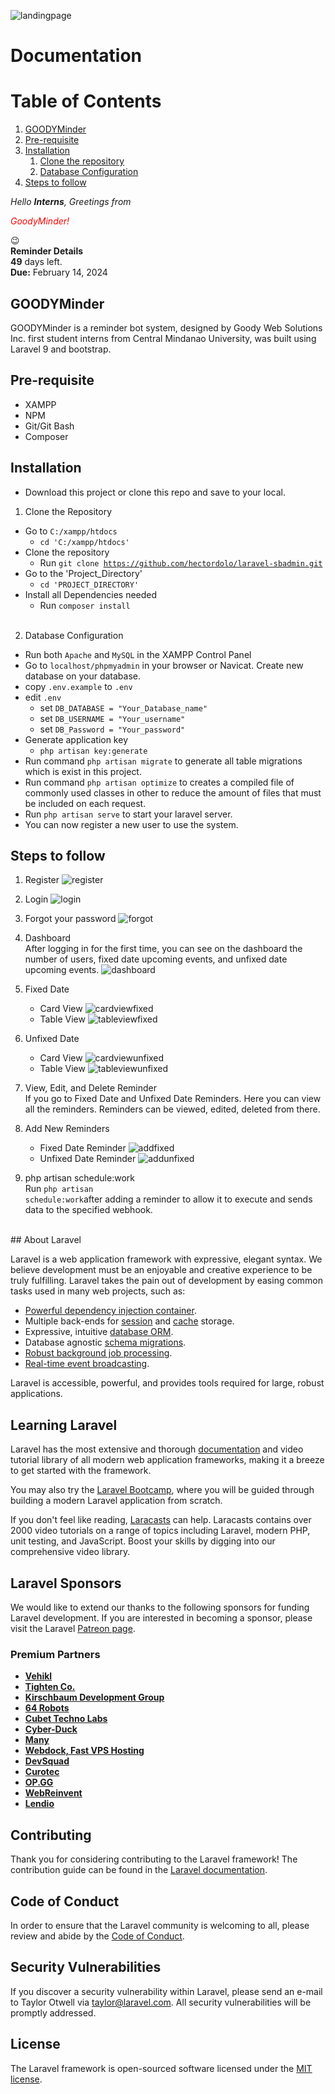 ![landingpage](https://user-images.githubusercontent.com/125423452/229718350-ff299536-31bf-494b-b63d-1a4b968c4499.png)

# Documentation

# Table of Contents
1. [GOODYMinder](#GOODYMinder)
2. [Pre-requisite](#pre-requisite)
3. [Installation](#Installation)
    1. [Clone the repository](#clone)
    2. [Database Configuration](#database-configuration)
4. [Steps to follow](#steps-to-follow)

*Hello **Interns**, Greetings from <p style="color:red;">GoodyMinder!*</p> 😉 <br>
**Reminder Details** <br>
**49** days left. <br>
**Due:** February 14, 2024

## GOODYMinder<a name="GOODYMinder"></a>

GOODYMinder is a reminder bot system, designed by Goody Web Solutions Inc. first student interns from Central Mindanao University, was built using Laravel 9 and bootstrap.

## Pre-requisite<a name="pre-requisite"></a>
- XAMPP
- NPM
- Git/Git Bash
- Composer

## Installation<a name="Installation"></a>
- Download this project or clone this repo and save to your local.

1. Clone the Repository<a name="clone"></a>
- Go to <code>C:/xampp/htdocs</code>
    - <code>cd 'C:/xampp/htdocs'</code>
- Clone the repository
    - Run <code>git clone https://github.com/hectordolo/laravel-sbadmin.git</code>
- Go to the 'Project_Directory'
    - <code>cd 'PROJECT_DIRECTORY'</code>
- Install all Dependencies needed
    - Run <code>composer install</code> 
<br><br>
2. Database Configuration<a name="database-configuration"></a>
- Run both <code>Apache</code> and <code>MySQL</code> in the XAMPP Control Panel
- Go to <code>localhost/phpmyadmin</code> in your browser or Navicat. Create new database on your database.
- copy <code>.env.example</code> to <code>.env</code>
- edit <code>.env</code>
    - set <code>DB_DATABASE = "Your_Database_name"</code>
    - set <code>DB_USERNAME = "Your_username"</code>
    - set <code>DB_Password = "Your_password"</code>
- Generate application key
    - <code>php artisan key:generate</code>
- Run command <code>php artisan migrate</code> to generate all table migrations which is exist in this project.
- Run command <code>php artisan optimize</code> to creates a compiled file of commonly used classes in other to reduce the amount of files that must be included on each request.
- Run <code>php artisan serve</code> to start your laravel server.
- You can now register a new user to use the system.

## Steps to follow<a name="steps-to-follow"></a>
1. Register
![register](https://user-images.githubusercontent.com/125423452/229719673-3c21b712-b300-4854-ad19-d000c826c6fe.png)

2. Login
![login](https://user-images.githubusercontent.com/125423452/229720818-8458ec66-f94c-4fc9-8ebc-1b404a581ea1.png)

3. Forgot your password
![forgot](https://user-images.githubusercontent.com/125423452/229721182-1ede2aae-1962-416e-9ffc-3451c15ec6df.png)

4. Dashboard <br>
After logging in for the first time, you can see on the dashboard the number of users, fixed date upcoming events, and unfixed date upcoming events.
![dashboard](https://user-images.githubusercontent.com/125423452/229721723-0716ded5-ba0b-4e09-8b7e-52b56b286d4e.png)

5. Fixed Date <br>
    - Card View
    ![cardviewfixed](https://user-images.githubusercontent.com/125423452/229721977-3c3e121d-4369-470c-8c62-007b24d5e4ac.png) 
    - Table View
    ![tableviewfixed](https://user-images.githubusercontent.com/125423452/229722168-8c621f0e-cd21-41d2-a3db-893e65ff88ef.png)
6.  Unfixed Date <br>
    - Card View
    ![cardviewunfixed](https://user-images.githubusercontent.com/125423452/229722317-bd31b03a-0ee6-4f89-ae01-3f6c548d66a8.png)
    - Table View
    ![tableviewunfixed](https://user-images.githubusercontent.com/125423452/229722774-5b63a1e9-4c60-4c9d-a894-64f21b9f2a48.png)
7. View, Edit, and Delete Reminder <br>
If you go to Fixed Date and Unfixed Date Reminders. Here you can view all the reminders. Reminders can be viewed, edited, deleted from there. <br>
8. Add New Reminders
    - Fixed Date Reminder
    ![addfixed](https://user-images.githubusercontent.com/125423452/229723544-b41d912d-701f-4af1-aa3c-e7f29913157d.png)
    - Unfixed Date Reminder
    ![addunfixed](https://user-images.githubusercontent.com/125423452/229723699-924c0b15-a0e7-4db8-b730-099f83c0ec20.png)
9. php artisan schedule:work <br>
Run <code>php artisan schedule:work</code>after adding a reminder to allow it to execute and sends data to the specified webhook.
<br>
## About Laravel

Laravel is a web application framework with expressive, elegant syntax. We believe development must be an enjoyable and creative experience to be truly fulfilling. Laravel takes the pain out of development by easing common tasks used in many web projects, such as:


- [Powerful dependency injection container](https://laravel.com/docs/container).
- Multiple back-ends for [session](https://laravel.com/docs/session) and [cache](https://laravel.com/docs/cache) storage.
- Expressive, intuitive [database ORM](https://laravel.com/docs/eloquent).
- Database agnostic [schema migrations](https://laravel.com/docs/migrations).
- [Robust background job processing](https://laravel.com/docs/queues).
- [Real-time event broadcasting](https://laravel.com/docs/broadcasting).

Laravel is accessible, powerful, and provides tools required for large, robust applications.

## Learning Laravel

Laravel has the most extensive and thorough [documentation](https://laravel.com/docs) and video tutorial library of all modern web application frameworks, making it a breeze to get started with the framework.

You may also try the [Laravel Bootcamp](https://bootcamp.laravel.com), where you will be guided through building a modern Laravel application from scratch.

If you don't feel like reading, [Laracasts](https://laracasts.com) can help. Laracasts contains over 2000 video tutorials on a range of topics including Laravel, modern PHP, unit testing, and JavaScript. Boost your skills by digging into our comprehensive video library.

## Laravel Sponsors

We would like to extend our thanks to the following sponsors for funding Laravel development. If you are interested in becoming a sponsor, please visit the Laravel [Patreon page](https://patreon.com/taylorotwell).

### Premium Partners

- **[Vehikl](https://vehikl.com/)**
- **[Tighten Co.](https://tighten.co)**
- **[Kirschbaum Development Group](https://kirschbaumdevelopment.com)**
- **[64 Robots](https://64robots.com)**
- **[Cubet Techno Labs](https://cubettech.com)**
- **[Cyber-Duck](https://cyber-duck.co.uk)**
- **[Many](https://www.many.co.uk)**
- **[Webdock, Fast VPS Hosting](https://www.webdock.io/en)**
- **[DevSquad](https://devsquad.com)**
- **[Curotec](https://www.curotec.com/services/technologies/laravel/)**
- **[OP.GG](https://op.gg)**
- **[WebReinvent](https://webreinvent.com/?utm_source=laravel&utm_medium=github&utm_campaign=patreon-sponsors)**
- **[Lendio](https://lendio.com)**

## Contributing

Thank you for considering contributing to the Laravel framework! The contribution guide can be found in the [Laravel documentation](https://laravel.com/docs/contributions).

## Code of Conduct

In order to ensure that the Laravel community is welcoming to all, please review and abide by the [Code of Conduct](https://laravel.com/docs/contributions#code-of-conduct).

## Security Vulnerabilities

If you discover a security vulnerability within Laravel, please send an e-mail to Taylor Otwell via [taylor@laravel.com](mailto:taylor@laravel.com). All security vulnerabilities will be promptly addressed.

## License

The Laravel framework is open-sourced software licensed under the [MIT license](https://opensource.org/licenses/MIT).
